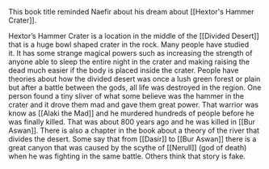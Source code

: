This book title reminded Naefir about his dream about [[Hextor's Hammer Crater]].

Hextor’s Hammer Crater is a location in the middle of the [[Divided Desert]]  that is a huge bowl shaped crater in the rock. Many people have studied it. It has some strange magical powers such as increasing the strength of anyone able to sleep the entire night in the crater and making raising the dead much easier if the body is placed inside the crater. People have theories about how the divided desert was once a lush green forest or plain but after a battle between the gods, all life was destroyed in the region. One person found a tiny sliver of what some believe was the hammer in the crater and it drove them mad and gave them great power. That warrior was know as [[Alaki the Mad]] and he murdered hundreds of people before he was finally killed. That was about 800 years ago and he was killed in [[Bur Aswan]]. There is also a chapter in the book about a theory of the river that divides the desert. Some say that from [[Dasir]] to [[Bur Aswan]] there is a great canyon that was caused by the scythe of [[Nerull]] (god of death) when he was fighting in the same battle. Others think that story is fake.


